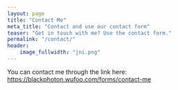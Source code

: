 ```yaml
---
layout: page
title: "Contact Me"
meta_title: "Contact and use our contact form"
teaser: "Get in touch with me? Use the contact form."
permalink: "/contact/"
header:
    image_fullwidth: "jni.png"
---
```


You can contact me through the link here: https://blackphoton.wufoo.com/forms/contact-me